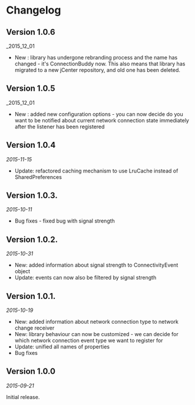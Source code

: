 Changelog
=========

## Version 1.0.6

_2015_12_01

* New : library has undergone rebranding process and the name has changed - it's ConnectionBuddy now. This also means that library has
        migrated to a new jCenter repository, and old one has been deleted.

## Version 1.0.5

_2015_12_01

* New : added new configuration options - you can now decide do you want to be notified about current network connection state
        immediately after the listener has been registered

## Version 1.0.4

_2015-11-15_

* Update: refactored caching mechanism to use LruCache instead of SharedPreferences

## Version 1.0.3.

_2015-10-11_

* Bug fixes - fixed bug with signal strength

## Version 1.0.2.
_2015-10-31_

* New: added information about signal strength to ConnectivityEvent object
* Update: events can now also be filtered by signal strength

## Version 1.0.1.

_2015-10-19_

* New: added information about network connection type to network change receiver
* New: library behaviour can now be customized - we can decide for which network connection event type we want to register for
* Update: unified all names of properties
* Bug fixes 

## Version 1.0.0

_2015-09-21_

Initial release.